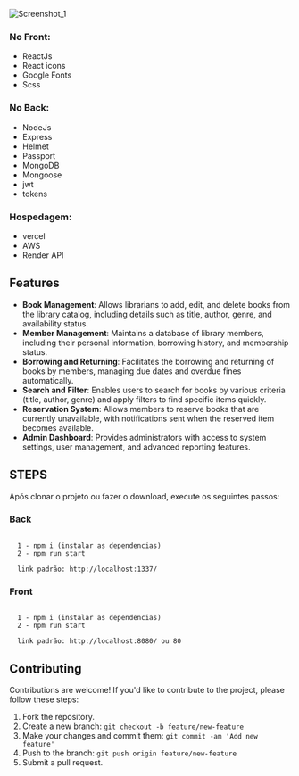 ![Screenshot_1](https://github.com/eu-waliston/Magic-Library/assets/82295321/2363c78d-aa91-4ae6-b725-70b093836a96)

### No Front:
  - ReactJs
  - React icons
  - Google Fonts
  - Scss

### No Back:
  - NodeJs
  - Express
  - Helmet
  - Passport
  - MongoDB
  - Mongoose
  - jwt
  - tokens

### Hospedagem:
  - vercel
  - AWS
  - Render API

## Features

- **Book Management**: Allows librarians to add, edit, and delete books from the library catalog, including details such as title, author, genre, and availability status.
- **Member Management**: Maintains a database of library members, including their personal information, borrowing history, and membership status.
- **Borrowing and Returning**: Facilitates the borrowing and returning of books by members, managing due dates and overdue fines automatically.
- **Search and Filter**: Enables users to search for books by various criteria (title, author, genre) and apply filters to find specific items quickly.
- **Reservation System**: Allows members to reserve books that are currently unavailable, with notifications sent when the reserved item becomes available.
- **Admin Dashboard**: Provides administrators with access to system settings, user management, and advanced reporting features.


## STEPS

Após clonar o projeto ou fazer o download, execute os seguintes passos: 

### Back

```

  1 - npm i (instalar as dependencias)
  2 - npm run start

  link padrão: http://localhost:1337/

```

### Front

```

  1 - npm i (instalar as dependencias)
  2 - npm run start

  link padrão: http://localhost:8080/ ou 80

```

## Contributing

Contributions are welcome! If you'd like to contribute to the project, please follow these steps:

1. Fork the repository.
2. Create a new branch: `git checkout -b feature/new-feature`
3. Make your changes and commit them: `git commit -am 'Add new feature'`
4. Push to the branch: `git push origin feature/new-feature`
5. Submit a pull request.

